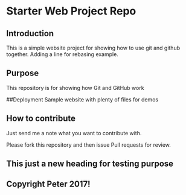 # Starter Web Project Repo
## Introduction 
This is a simple website project for showing how to use git and github together. 
Adding a line for rebasing example.
## Purpose 
This repository is for showing how Git and GitHub work

##Deployment
Sample website with plenty of files for demos 

## How to contribute 
Just send me a note what you want to contribute with. 

Please fork this repository and then issue Pull requests for review. 

## This just a new heading for testing purpose 

## Copyright Peter 2017!